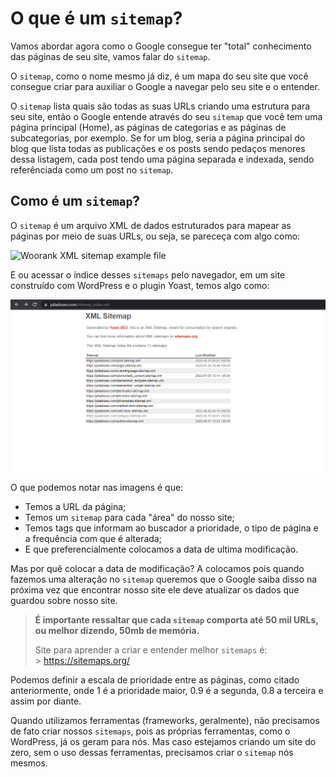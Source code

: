 # O que é um `sitemap`?

Vamos abordar agora como o Google consegue ter "total" conhecimento das páginas de seu site, vamos falar do `sitemap`.

O `sitemap`, como o nome mesmo já diz, é um mapa do seu site que você consegue criar para auxiliar o Google a navegar pelo seu site e o entender.

O `sitemap` lista quais são todas as suas URLs criando uma estrutura para seu site, então o Google entende através do seu `sitemap` que você tem uma página principal (Home), as páginas de categorias e as páginas de subcategorias, por exemplo. Se for um blog, seria a página principal do blog que lista todas as publicações e os posts sendo pedaços menores dessa listagem, cada post tendo uma página separada e indexada, sendo referênciada como um post no `sitemap`.

## Como é um `sitemap`?

O `sitemap` é um arquivo XML de dados estruturados para mapear as páginas por meio de suas URLs, ou seja, se pareceça com algo como:

![Woorank XML sitemap example file](https://uploads-ssl.webflow.com/5f92a84224a1225115ebbe8a/6381e68ac6b1ef1d103a538b_example_xml_sitemap_720-1462464964549.png)

E ou acessar o índice desses `sitemaps` pelo navegador, em um site construído com WordPress e o plugin Yoast, temos algo como:

![Julia do SEO sitemap index example from 2023](./img/sitemap_example.png)

O que podemos notar nas imagens é que:

- Temos a URL da página;
- Temos um `sitemap` para cada "área" do nosso site;
- Temos tags que informam ao buscador a prioridade, o tipo de página e a frequência com que é alterada;
- E que preferencialmente colocamos a data de ultima modificação.

Mas por quê colocar a data de modificação? A colocamos pois quando fazemos uma alteração no `sitemap` queremos que o Google saiba disso na próxima vez que encontrar nosso site ele deve atualizar os dados que guardou sobre nosso site.

> **É importante ressaltar que cada `sitemap` comporta até 50 mil URLs, ou melhor dizendo, 50mb de memória.**
>
> Site para aprender a criar e entender melhor `sitemaps` é:<br> > https://sitemaps.org/

Podemos definir a escala de prioridade entre as páginas, como citado anteriormente, onde 1 é a prioridade maior, 0.9 é a segunda, 0.8 a terceira e assim por diante.

Quando utilizamos ferramentas (frameworks, geralmente), não precisamos de fato criar nossos `sitemaps`, pois as próprias ferramentas, como o WordPress, já os geram para nós. Mas caso estejamos criando um site do zero, sem o uso dessas ferramentas, precisamos criar o `sitemap` nós mesmos.
